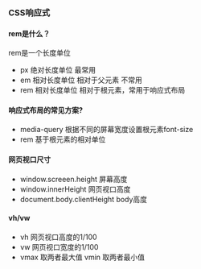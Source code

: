 ### CSS响应式
#### rem是什么？
rem是一个长度单位
- px 绝对长度单位 最常用
- em 相对长度单位 相对于父元素 不常用
- rem 相对长度单位 相对于根元素，常用于响应式布局

#### 响应式布局的常见方案?
- media-query 根据不同的屏幕宽度设置根元素font-size
- rem 基于根元素的相对单位

#### 网页视口尺寸
- window.screeen.height 屏幕高度
- window.innerHeight 网页视口高度
- document.body.clientHeight body高度

#### vh/vw
- vh 网页视口高度的1/100
- vw 网页视口宽度的1/100
- vmax 取两者最大值 vmin 取两者最小值